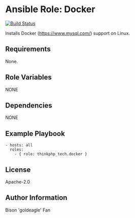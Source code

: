 # Ansible Role: Docker

[![Build Status](https://travis-ci.org/geerlingguy/ansible-role-php-mysql.svg?branch=master)](https://travis-ci.org/geerlingguy/ansible-role-php-mysql)

Installs Docker (https://www.mysql.com/) support on Linux.

## Requirements

None.

## Role Variables

NONE

## Dependencies

NONE

## Example Playbook

    - hosts: all
      roles:
        - { role: thinkphp_tech.docker }

## License

Apache-2.0

## Author Information

Bison 'goldeagle' Fan
